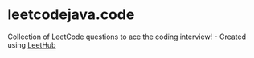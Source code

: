 # leetcodejava.code
Collection of LeetCode questions to ace the coding interview! - Created using [LeetHub](https://github.com/QasimWani/LeetHub)
